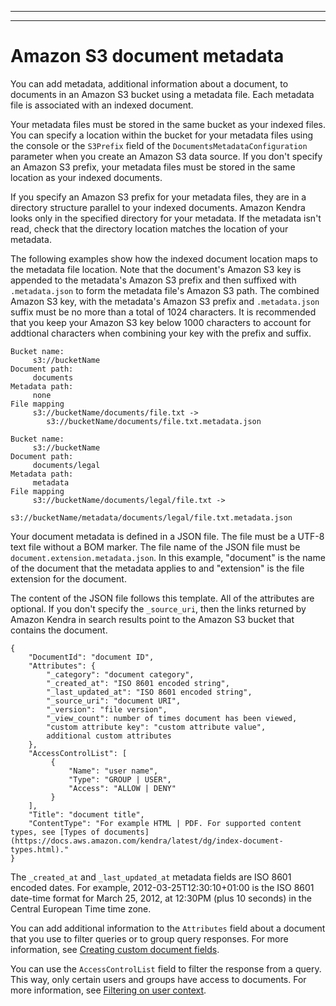 --------

--------

# Amazon S3 document metadata<a name="s3-metadata"></a>

You can add metadata, additional information about a document, to documents in an Amazon S3 bucket using a metadata file\. Each metadata file is associated with an indexed document\. 

Your metadata files must be stored in the same bucket as your indexed files\. You can specify a location within the bucket for your metadata files using the console or the `S3Prefix` field of the `DocumentsMetadataConfiguration` parameter when you create an Amazon S3 data source\. If you don't specify an Amazon S3 prefix, your metadata files must be stored in the same location as your indexed documents\.

If you specify an Amazon S3 prefix for your metadata files, they are in a directory structure parallel to your indexed documents\. Amazon Kendra looks only in the specified directory for your metadata\. If the metadata isn't read, check that the directory location matches the location of your metadata\.

The following examples show how the indexed document location maps to the metadata file location\. Note that the document's Amazon S3 key is appended to the metadata's Amazon S3 prefix and then suffixed with `.metadata.json` to form the metadata file's Amazon S3 path\. The combined Amazon S3 key, with the metadata's Amazon S3 prefix and `.metadata.json` suffix must be no more than a total of 1024 characters\. It is recommended that you keep your Amazon S3 key below 1000 characters to account for addtional characters when combining your key with the prefix and suffix\.

```
Bucket name:
     s3://bucketName
Document path:
     documents
Metadata path:
     none
File mapping
     s3://bucketName/documents/file.txt -> 
        s3://bucketName/documents/file.txt.metadata.json
```

```
Bucket name:
     s3://bucketName
Document path:
     documents/legal
Metadata path:
     metadata
File mapping
     s3://bucketName/documents/legal/file.txt -> 
        s3://bucketName/metadata/documents/legal/file.txt.metadata.json
```

Your document metadata is defined in a JSON file\. The file must be a UTF\-8 text file without a BOM marker\. The file name of the JSON file must be `document.extension.metadata.json`\. In this example, "document" is the name of the document that the metadata applies to and "extension" is the file extension for the document\.

The content of the JSON file follows this template\. All of the attributes are optional\. If you don't specify the `_source_uri`, then the links returned by Amazon Kendra in search results point to the Amazon S3 bucket that contains the document\.

```
{
    "DocumentId": "document ID",
    "Attributes": {
        "_category": "document category",
        "_created_at": "ISO 8601 encoded string",
        "_last_updated_at": "ISO 8601 encoded string",
        "_source_uri": "document URI",
        "_version": "file version",
        "_view_count": number of times document has been viewed,
        "custom attribute key": "custom attribute value",
        additional custom attributes
    },
    "AccessControlList": [
         {
             "Name": "user name",
             "Type": "GROUP | USER",
             "Access": "ALLOW | DENY"
         }
    ],
    "Title": "document title",
    "ContentType": "For example HTML | PDF. For supported content types, see [Types of documents](https://docs.aws.amazon.com/kendra/latest/dg/index-document-types.html)."
}
```

The `_created_at` and `_last_updated_at` metadata fields are ISO 8601 encoded dates\. For example, 2012\-03\-25T12:30:10\+01:00 is the ISO 8601 date\-time format for March 25, 2012, at 12:30PM \(plus 10 seconds\) in the Central European Time time zone\.

You can add additional information to the `Attributes` field about a document that you use to filter queries or to group query responses\. For more information, see [Creating custom document fields](custom-attributes.md)\.

You can use the `AccessControlList` field to filter the response from a query\. This way, only certain users and groups have access to documents\. For more information, see [Filtering on user context](user-context-filter.md)\.